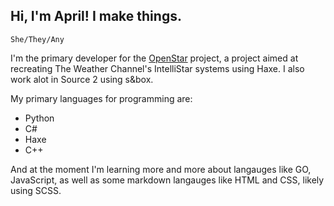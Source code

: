 ## Hi, I'm April! I make things.

``She/They/Any``

I'm the primary developer for the [OpenStar](https://github.com/mewtek/OpenStar) project, a project aimed at recreating The Weather Channel's IntelliStar systems using Haxe. I also work alot in Source 2 using s&box.

My primary languages for programming are:
* Python
* C#
* Haxe
* C++

And at the moment I'm learning more and more about langauges like GO, JavaScript, as well as some markdown langauges like HTML and CSS, likely using SCSS.
